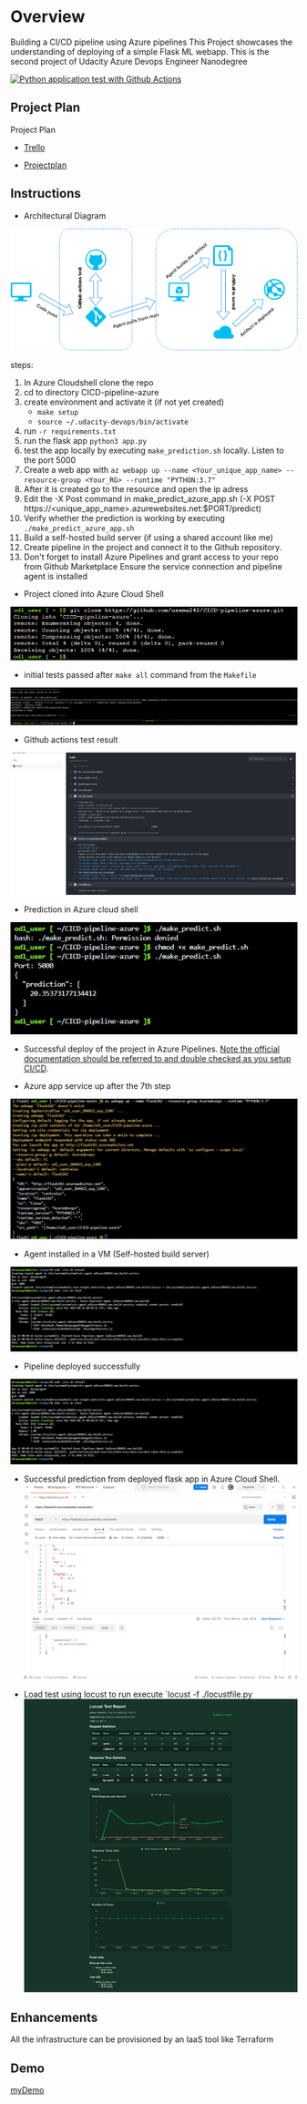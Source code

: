 # Overview

Building a CI/CD pipeline using Azure pipelines
This Project showcases the understanding of deploying of a simple Flask ML
webapp.
This is the second project of Udacity Azure Devops Engineer Nanodegree  

[![Python application test with Github Actions](https://github.com/usama242/CICD-pipeline-azure/actions/workflows/pythonapp.yml/badge.svg)](https://github.com/usama242/CICD-pipeline-azure/actions/workflows/pythonapp.yml)
## Project Plan
Project Plan

* [Trello](https://trello.com/invite/b/ODOmXQ1j/bf802ea5565e52c2a79cc932b071d270/buildina-a-ci-cd-pipeline)

* [Projectplan](https://docs.google.com/spreadsheets/d/1dfHD_L_i75A5C4FfSY8kLn8p6jqw2Hw3VbkOk0y4Rdc/edit?usp=sharing)

## Instructions

* Architectural Diagram

![image](./Screenshots/Architectural%20diagram.png)

steps:
1. In Azure Cloudshell clone the repo
2. cd to directory CICD-pipeline-azure
3. create environment and activate it (if not yet created)
   - `make setup`
   - `source ~/.udacity-devops/bin/activate`
4. run `-r requirements.txt`
5. run the flask app `python3 app.py`
6. test the app locally by executing `make_prediction.sh` locally. Listen to the
   port 5000
7. Create a web app with `az webapp up --name <Your_unique_app_name> --resource-group <Your_RG> --runtime "PYTHON:3.7"`
8. After it is created go to the resource and open the ip adress
9. Edit the -X Post command in make_predict_azure_app.sh (-X POST https://<unique_app_name>.azurewebsites.net:$PORT/predict)
10. Verify whether the prediction is working by executing
    `./make_predict_azure_app.sh`
11. Build a self-hosted build server (if using a shared account like me)
12. Create pipeline in the project and connect it to the Github repository.
13. Don't forget to install Azure Pipelines and grant access to your repo from
    Github Marketplace
Ensure the service connection and pipeline agent is installed

* Project cloned into Azure Cloud Shell

![image](./Screenshots/Project_cloned.png)

* initial tests passed after `make all` command from the `Makefile`

![image](./Screenshots/make-all.png)

* Github actions test result

![image](./Screenshots/actions_test.png)

* Prediction in Azure cloud shell

![image](./Screenshots/predict.png)

* Successful deploy of the project in Azure Pipelines.  [Note the official documentation should be referred to and double checked as you setup CI/CD](https://docs.microsoft.com/en-us/azure/devops/pipelines/ecosystems/python-webapp?view=azure-devops).

* Azure app service up after the 7th step

![image](./Screenshots/appup.png)

* Agent installed in a VM (Self-hosted build server)

![image](./Screenshots/agent.png)

* Pipeline deployed successfully

![image](./Screenshots/agent.png)

* Successful prediction from deployed flask app in Azure Cloud Shell.  
![image](./Screenshots/postman.png)

* Load test using locust to run execute `locust -f ./locustfile.py 
![image](./Screenshots/locust.png)

## Enhancements

All the infrastructure can be provisioned by an IaaS tool like Terraform

## Demo 

[myDemo](https://youtu.be/P6rxbPs5w1o)

